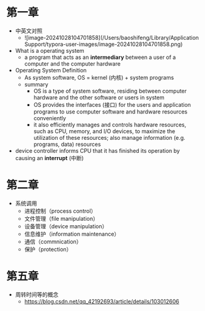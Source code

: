 # 第一章

- 中英文对照
  - ![image-20241028104701858](/Users/baoshifeng/Library/Application Support/typora-user-images/image-20241028104701858.png)
- What is a operating system
  - a program that acts as an **intermediary** between a user of a computer and the computer hardware
- Operating System Definition
  - As system software, OS = kernel (内核) + system programs
  - summary
    - OS is a type of system software, residing between computer hardware and the other software or users in system
    - OS provides the interfaces (接口) for the users and application programs to use computer software and hardware resources conveniently
    - it also efficiently manages and controls hardware resources, such as CPU, memory, and I/O devices, to maximize the utilization of these resources; also manage information (e.g. programs, data) resources
- device controller informs CPU that it has finished its operation by causing an **interrupt** (中断)



# 第二章

- 系统调用
  - 进程控制（process control）
  - 文件管理（file manipulation）
  - 设备管理（device manipulation）
  - 信息维护（information maintenance）
  - 通信（commnication）
  - 保护（protection）



# 第五章

- 周转时间等的概念
  - https://blog.csdn.net/qq_42192693/article/details/103012606